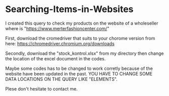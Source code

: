 # Searching-Items-in-Websites

I created this query to check my products on the website of a wholeseller where is "https://www.merterfashioncenter.com/"

First, download the cromedriver that suits to your chorome version from here: https://chromedriver.chromium.org/downloads

Secondly, download the "stock_kontrol.xlsx" from my directory then change the location of the excel document in the codes.

Maybe some codes has to be changed to work corretly because of the website have been updated in the past.
YOU HAVE TO CHANGE SOME DATA LOCATIONS ON THE QUERY LIKE "ELEMENTS".




Plese don't hesitate to contact me.
